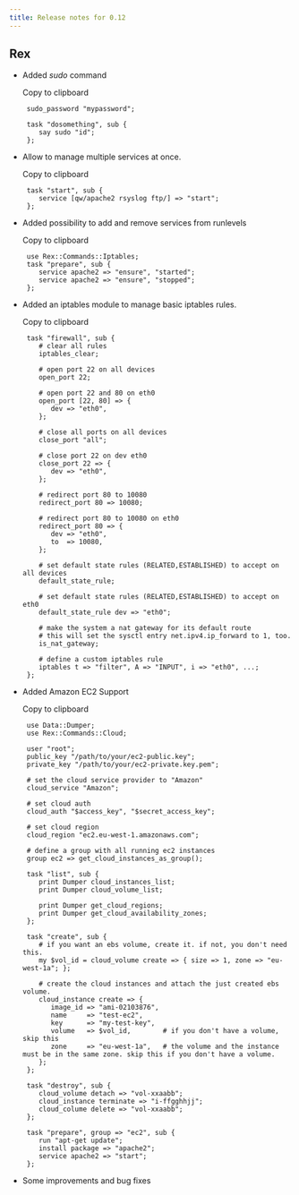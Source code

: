 ```yaml
---
title: Release notes for 0.12
---
```


## Rex

-   Added *sudo* command

    Copy to clipboard

         sudo_password "mypassword";
          
         task "dosomething", sub {
            say sudo "id";
         };

-   Allow to manage multiple services at once.

    Copy to clipboard

         task "start", sub {
            service [qw/apache2 rsyslog ftp/] => "start";
         };

-   Added possibility to add and remove services from runlevels

    Copy to clipboard

         use Rex::Commands::Iptables;
         task "prepare", sub {
            service apache2 => "ensure", "started";
            service apache2 => "ensure", "stopped";
         };

-   Added an iptables module to manage basic iptables rules.

    Copy to clipboard

         task "firewall", sub {
            # clear all rules
            iptables_clear;
            
            # open port 22 on all devices
            open_port 22;
            
            # open port 22 and 80 on eth0
            open_port [22, 80] => {
               dev => "eth0",
            };
            
            # close all ports on all devices
            close_port "all";
            
            # close port 22 on dev eth0
            close_port 22 => {
               dev => "eth0",
            };
            
            # redirect port 80 to 10080
            redirect_port 80 => 10080;
            
            # redirect port 80 to 10080 on eth0
            redirect_port 80 => {
               dev => "eth0",
               to  => 10080,
            };
            
            # set default state rules (RELATED,ESTABLISHED) to accept on all devices
            default_state_rule;
             
            # set default state rules (RELATED,ESTABLISHED) to accept on eth0
            default_state_rule dev => "eth0";
            
            # make the system a nat gateway for its default route
            # this will set the sysctl entry net.ipv4.ip_forward to 1, too.
            is_nat_gateway;
            
            # define a custom iptables rule
            iptables t => "filter", A => "INPUT", i => "eth0", ...;
         };

-   Added Amazon EC2 Support

    Copy to clipboard

         use Data::Dumper;
         use Rex::Commands::Cloud;
           
         user "root";
         public_key "/path/to/your/ec2-public.key";
         private_key "/path/to/your/ec2-private.key.pem";
            
         # set the cloud service provider to "Amazon"
         cloud_service "Amazon";
           
         # set cloud auth
         cloud_auth "$access_key", "$secret_access_key";
           
         # set cloud region
         cloud_region "ec2.eu-west-1.amazonaws.com";
           
         # define a group with all running ec2 instances
         group ec2 => get_cloud_instances_as_group();
           
         task "list", sub {
            print Dumper cloud_instances_list;
            print Dumper cloud_volume_list;
             
            print Dumper get_cloud_regions;
            print Dumper get_cloud_availability_zones;
         };
           
         task "create", sub {
            # if you want an ebs volume, create it. if not, you don't need this.
            my $vol_id = cloud_volume create => { size => 1, zone => "eu-west-1a"; };
            
            # create the cloud instances and attach the just created ebs volume.
            cloud_instance create => {
               image_id => "ami-02103876",
               name     => "test-ec2",
               key      => "my-test-key",
               volume   => $vol_id,        # if you don't have a volume, skip this
               zone     => "eu-west-1a",   # the volume and the instance must be in the same zone. skip this if you don't have a volume.
            };
         };
            
         task "destroy", sub {
            cloud_volume detach => "vol-xxaabb";
            cloud_instance terminate => "i-ffgghhjj";
            cloud_colume delete => "vol-xxaabb";
         };
           
         task "prepare", group => "ec2", sub {
            run "apt-get update";
            install package => "apache2";
            service apache2 => "start";
         };

-   Some improvements and bug fixes


